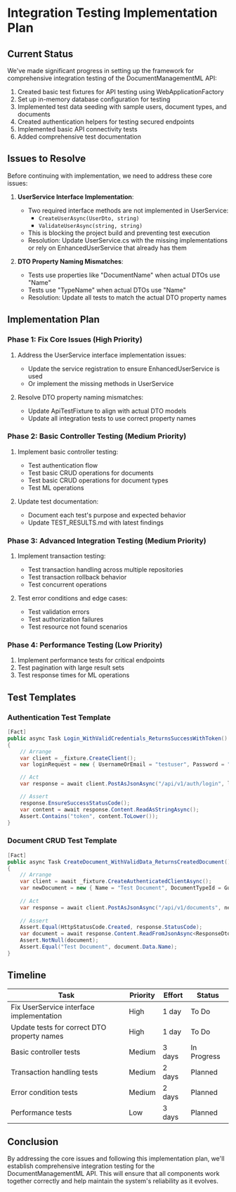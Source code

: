 # Integration Testing Implementation Plan

## Current Status

We've made significant progress in setting up the framework for comprehensive integration testing of the DocumentManagementML API:

1. Created basic test fixtures for API testing using WebApplicationFactory
2. Set up in-memory database configuration for testing
3. Implemented test data seeding with sample users, document types, and documents
4. Created authentication helpers for testing secured endpoints
5. Implemented basic API connectivity tests
6. Added comprehensive test documentation

## Issues to Resolve

Before continuing with implementation, we need to address these core issues:

1. **UserService Interface Implementation**:
   - Two required interface methods are not implemented in UserService:
     - `CreateUserAsync(UserDto, string)`
     - `ValidateUserAsync(string, string)`
   - This is blocking the project build and preventing test execution
   - Resolution: Update UserService.cs with the missing implementations or rely on EnhancedUserService that already has them

2. **DTO Property Naming Mismatches**:
   - Tests use properties like "DocumentName" when actual DTOs use "Name"
   - Tests use "TypeName" when actual DTOs use "Name"
   - Resolution: Update all tests to match the actual DTO property names

## Implementation Plan

### Phase 1: Fix Core Issues (High Priority)

1. Address the UserService interface implementation issues:
   - Update the service registration to ensure EnhancedUserService is used
   - Or implement the missing methods in UserService

2. Resolve DTO property naming mismatches:
   - Update ApiTestFixture to align with actual DTO models
   - Update all integration tests to use correct property names

### Phase 2: Basic Controller Testing (Medium Priority)

1. Implement basic controller testing:
   - Test authentication flow
   - Test basic CRUD operations for documents
   - Test basic CRUD operations for document types
   - Test ML operations

2. Update test documentation:
   - Document each test's purpose and expected behavior
   - Update TEST_RESULTS.md with latest findings

### Phase 3: Advanced Integration Testing (Medium Priority)

1. Implement transaction testing:
   - Test transaction handling across multiple repositories
   - Test transaction rollback behavior
   - Test concurrent operations

2. Test error conditions and edge cases:
   - Test validation errors
   - Test authorization failures
   - Test resource not found scenarios

### Phase 4: Performance Testing (Low Priority)

1. Implement performance tests for critical endpoints
2. Test pagination with large result sets
3. Test response times for ML operations

## Test Templates

### Authentication Test Template
```csharp
[Fact]
public async Task Login_WithValidCredentials_ReturnsSuccessWithToken()
{
    // Arrange
    var client = _fixture.CreateClient();
    var loginRequest = new { UsernameOrEmail = "testuser", Password = "Test123!" };

    // Act
    var response = await client.PostAsJsonAsync("/api/v1/auth/login", loginRequest);

    // Assert
    response.EnsureSuccessStatusCode();
    var content = await response.Content.ReadAsStringAsync();
    Assert.Contains("token", content.ToLower());
}
```

### Document CRUD Test Template
```csharp
[Fact]
public async Task CreateDocument_WithValidData_ReturnsCreatedDocument()
{
    // Arrange
    var client = await _fixture.CreateAuthenticatedClientAsync();
    var newDocument = new { Name = "Test Document", DocumentTypeId = Guid.Parse("...") };
    
    // Act
    var response = await client.PostAsJsonAsync("/api/v1/documents", newDocument);
    
    // Assert
    Assert.Equal(HttpStatusCode.Created, response.StatusCode);
    var document = await response.Content.ReadFromJsonAsync<ResponseDto<DocumentDto>>();
    Assert.NotNull(document);
    Assert.Equal("Test Document", document.Data.Name);
}
```

## Timeline

| Task                                           | Priority | Effort   | Status      |
|------------------------------------------------|----------|----------|-------------|
| Fix UserService interface implementation       | High     | 1 day    | To Do       |
| Update tests for correct DTO property names    | High     | 1 day    | To Do       |
| Basic controller tests                         | Medium   | 3 days   | In Progress |
| Transaction handling tests                     | Medium   | 2 days   | Planned     |
| Error condition tests                          | Medium   | 2 days   | Planned     |
| Performance tests                              | Low      | 3 days   | Planned     |

## Conclusion

By addressing the core issues and following this implementation plan, we'll establish comprehensive integration testing for the DocumentManagementML API. This will ensure that all components work together correctly and help maintain the system's reliability as it evolves.